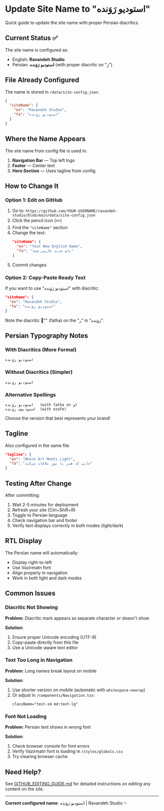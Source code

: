 # Update Site Name to "استودیو رَوَنده"

Quick guide to update the site name with proper Persian diacritics.

## Current Status ✅

The site name is configured as:
- English: **Ravandeh Studio**
- Persian: **استودیو رَوَنده** (with proper diacritic on "رَ")

## File Already Configured

The name is stored in `/data/site-config.json`:

```json
{
  "siteName": {
    "en": "Ravandeh Studio",
    "fa": "استودیو رَوَنده"
  }
}
```

## Where the Name Appears

The site name from config file is used in:

1. **Navigation Bar** — Top left logo
2. **Footer** — Center text
3. **Hero Section** — Uses tagline from config

## How to Change It

### Option 1: Edit on GitHub

1. Go to: `https://github.com/YOUR-USERNAME/ravandeh-studio/blob/main/data/site-config.json`
2. Click the pencil icon (✏️)
3. Find the `"siteName"` section
4. Change the text:
   ```json
   "siteName": {
     "en": "Your New English Name",
     "fa": "نام جدید فارسی شما"
   }
   ```
5. Commit changes

### Option 2: Copy-Paste Ready Text

If you want to use "استودیو رَوَنده" with diacritic:

```json
"siteName": {
  "en": "Ravandeh Studio",
  "fa": "استودیو رَوَنده"
}
```

Note the diacritic "َ" (fatha) on the "ر" in "رَوَنده".

## Persian Typography Notes

### With Diacritics (More Formal)
```
استودیو رَوَنده
```

### Without Diacritics (Simpler)
```
استودیو روندِه
```

### Alternative Spellings
```
استودیو روَنده   (with fatha on و)
استودیوی روندِه  (with ezafe)
```

Choose the version that best represents your brand!

## Tagline

Also configured in the same file:

```json
"tagline": {
  "en": "Where Art Meets Light",
  "fa": "جایی که هنر با نور ملاقات می‌کند"
}
```

## Testing After Change

After committing:
1. Wait 2-5 minutes for deployment
2. Refresh your site (Ctrl+Shift+R)
3. Toggle to Persian language
4. Check navigation bar and footer
5. Verify text displays correctly in both modes (light/dark)

## RTL Display

The Persian name will automatically:
- Display right-to-left
- Use Vazirmatn font
- Align properly in navigation
- Work in both light and dark modes

## Common Issues

### Diacritic Not Showing

**Problem**: Diacritic mark appears as separate character or doesn't show

**Solution**:
1. Ensure proper Unicode encoding (UTF-8)
2. Copy-paste directly from this file
3. Use a Unicode-aware text editor

### Text Too Long in Navigation

**Problem**: Long names break layout on mobile

**Solution**:
1. Use shorter version on mobile (automatic with `whitespace-nowrap`)
2. Or adjust in `/components/Navigation.tsx`:
   ```tsx
   className="text-sm md:text-lg"
   ```

### Font Not Loading

**Problem**: Persian text shows in wrong font

**Solution**:
1. Check browser console for font errors
2. Verify Vazirmatn font is loading in `/styles/globals.css`
3. Try clearing browser cache

## Need Help?

See [GITHUB_EDITING_GUIDE.md](./GITHUB_EDITING_GUIDE.md) for detailed instructions on editing any content on the site.

---

**Current configured name**: استودیو رَوَنده | Ravandeh Studio ✨
